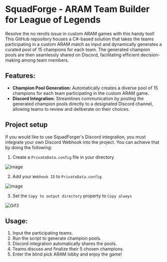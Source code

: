 # SquadForge - ARAM Team Builder for League of Legends

Resolve the no rerolls issue in custom ARAM games with this handy tool! This GitHub repository houses a C#-based solution that takes the teams participating in a custom ARAM match as input and dynamically generates a curated pool of 15 champions for each team. The generated champion pools are then seamlessly shared on Discord, facilitating efficient decision-making among team members.

## Features:

- **Champion Pool Generation:** Automatically creates a diverse pool of 15 champions for each team participating in the custom ARAM game.
- **Discord Integration:** Streamlines communication by posting the generated champion pools directly to a designated Discord channel, allowing teams to review and deliberate on their choices.

## Project setup

If you would like to use SquadForger's Discord integration, you must integrate your own Discord Webhook into the project. You can achieve that by doing the following: 
1. Create a `PrivateData.config` file in your directory
   
![image](https://github.com/League-of-DAE-Legends/SquadForger/assets/88614889/35061fb2-1a2a-45b2-a43a-43352dea7959)

2. Add your `Webhook ID` to `PrivateData.config`

![image](https://github.com/League-of-DAE-Legends/SquadForger/assets/88614889/f72ea40e-4404-4511-84e8-a8817edd4b6d)

3. Set the `Copy to output directory` property to `Copy always`

![Gif3](https://github.com/League-of-DAE-Legends/SquadForger/assets/88614889/e61f07ed-4135-4d18-baa5-7efd4e6adb3e)

## Usage:

1. Input the participating teams.
2. Run the script to generate champion pools.
3. Discord integration automatically shares the pools.
4. Teams discuss and finalize their 5 chosen champions.
5. Enter the blind pick ARAM lobby and enjoy the game!
